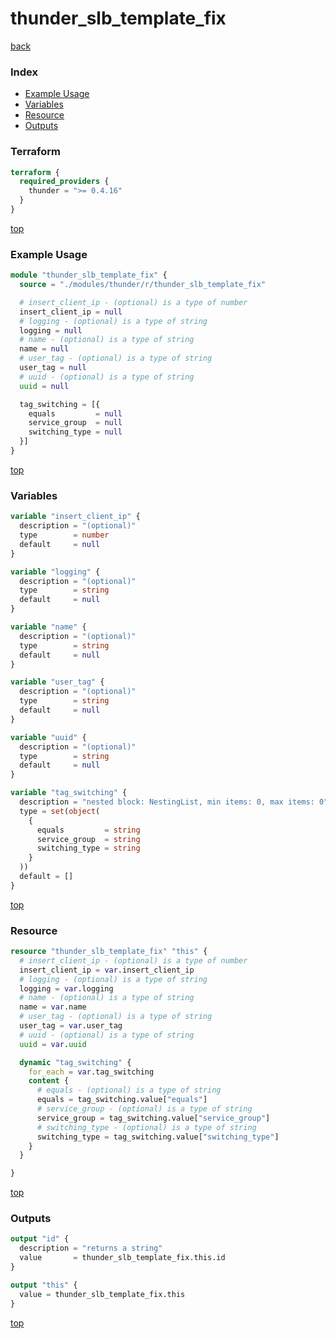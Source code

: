 # thunder_slb_template_fix

[back](../thunder.md)

### Index

- [Example Usage](#example-usage)
- [Variables](#variables)
- [Resource](#resource)
- [Outputs](#outputs)

### Terraform

```terraform
terraform {
  required_providers {
    thunder = ">= 0.4.16"
  }
}
```

[top](#index)

### Example Usage

```terraform
module "thunder_slb_template_fix" {
  source = "./modules/thunder/r/thunder_slb_template_fix"

  # insert_client_ip - (optional) is a type of number
  insert_client_ip = null
  # logging - (optional) is a type of string
  logging = null
  # name - (optional) is a type of string
  name = null
  # user_tag - (optional) is a type of string
  user_tag = null
  # uuid - (optional) is a type of string
  uuid = null

  tag_switching = [{
    equals         = null
    service_group  = null
    switching_type = null
  }]
}
```

[top](#index)

### Variables

```terraform
variable "insert_client_ip" {
  description = "(optional)"
  type        = number
  default     = null
}

variable "logging" {
  description = "(optional)"
  type        = string
  default     = null
}

variable "name" {
  description = "(optional)"
  type        = string
  default     = null
}

variable "user_tag" {
  description = "(optional)"
  type        = string
  default     = null
}

variable "uuid" {
  description = "(optional)"
  type        = string
  default     = null
}

variable "tag_switching" {
  description = "nested block: NestingList, min items: 0, max items: 0"
  type = set(object(
    {
      equals         = string
      service_group  = string
      switching_type = string
    }
  ))
  default = []
}
```

[top](#index)

### Resource

```terraform
resource "thunder_slb_template_fix" "this" {
  # insert_client_ip - (optional) is a type of number
  insert_client_ip = var.insert_client_ip
  # logging - (optional) is a type of string
  logging = var.logging
  # name - (optional) is a type of string
  name = var.name
  # user_tag - (optional) is a type of string
  user_tag = var.user_tag
  # uuid - (optional) is a type of string
  uuid = var.uuid

  dynamic "tag_switching" {
    for_each = var.tag_switching
    content {
      # equals - (optional) is a type of string
      equals = tag_switching.value["equals"]
      # service_group - (optional) is a type of string
      service_group = tag_switching.value["service_group"]
      # switching_type - (optional) is a type of string
      switching_type = tag_switching.value["switching_type"]
    }
  }

}
```

[top](#index)

### Outputs

```terraform
output "id" {
  description = "returns a string"
  value       = thunder_slb_template_fix.this.id
}

output "this" {
  value = thunder_slb_template_fix.this
}
```

[top](#index)